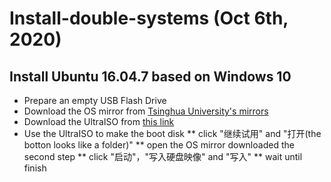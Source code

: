 # Install-double-systems (Oct 6th, 2020)
## Install Ubuntu 16.04.7 based on Windows 10
* Prepare an empty USB Flash Drive
* Download the OS mirror from [Tsinghua University's mirrors](https://mirrors.tuna.tsinghua.edu.cn/ubuntu-releases/)
* Download the UltraISO from [this link](https://cn.ultraiso.net/xiazai.html)
* Use the UltraISO to make the boot disk
** click "继续试用" and "打开(the botton looks like a folder)"
** open the OS mirror downloaded the second step
** click "启动"，"写入硬盘映像" and "写入"
** wait until finish
